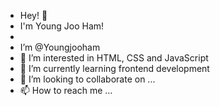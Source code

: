 - Hey! 👋  
- I'm Young Joo Ham!
- 
- I’m @Youngjooham
- 👀 I’m interested in HTML, CSS and JavaScript
- 🌱 I’m currently learning frontend development
- 💞️ I’m looking to collaborate on ...
- 📫 How to reach me ...

<!---
Youngjooham/Youngjooham is a ✨ special ✨ repository because its `README.md` (this file) appears on your GitHub profile.
You can click the Preview link to take a look at your changes.
--->
